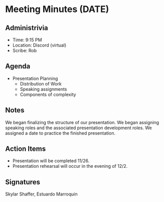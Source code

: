 # Meeting Minutes (DATE)

## Administrivia
<!-- The scribe is the person taking the _notes_. This is encouraged to be a single person to reduce problems. -->
* Time: 9:15 PM
* Location: Discord (virtual)
* Scribe: Rob

## Agenda
* Presentation Planning
  * Distribution of Work
  * Speaking assignments
  * Components of complexity

## Notes
We began finalizing the structure of our presentation. We began assigning speaking roles and the associated presentation development roles. We assigned a date to practice the finished presentation.

## Action Items
<!-- These are generally distilled from the notes. Essentially, these are "by the next meetings, _this person_ will take _this action_." -->
* Presentation will be completed 11/26.
* Presentation rehearsal will occur in the evening of 12/2.


## Signatures
<!-- After the notes and action items have been pushed, each person should take a time to review them. If everything is agreeable, push a single commit with your name as a signature. -->
Skylar Shaffer, Estuardo Marroquin